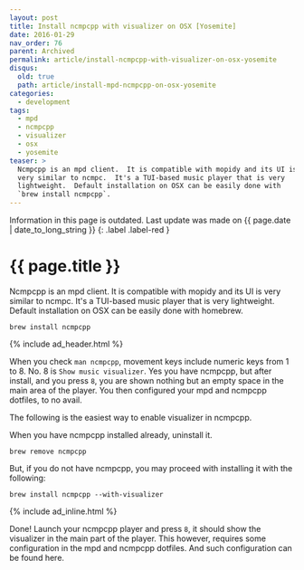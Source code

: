 ```yaml
---
layout: post
title: Install ncmpcpp with visualizer on OSX [Yosemite]
date: 2016-01-29
nav_order: 76
parent: Archived
permalink: article/install-ncmpcpp-with-visualizer-on-osx-yosemite
disqus:
  old: true
  path: article/install-mpd-ncmpcpp-on-osx-yosemite
categories:
  - development
tags:
  - mpd
  - ncmpcpp
  - visualizer
  - osx
  - yosemite
teaser: >
  Ncmpcpp is an mpd client.  It is compatible with mopidy and its UI is
  very similar to ncmpc.  It's a TUI-based music player that is very
  lightweight.  Default installation on OSX can be easily done with
  `brew install ncmpcpp`.
---
```


Information in this page is outdated. Last update was made on {{ page.date | date_to_long_string }}
{: .label .label-red }

# {{ page.title }}

Ncmpcpp is an mpd client.  It is compatible with mopidy and its UI is very similar to ncmpc.  It's a TUI-based music player that is very lightweight.  Default installation on OSX can be easily done with homebrew.

~~~
brew install ncmpcpp
~~~

{% include ad_header.html %}

When you check `man ncmpcpp`, movement keys include numeric keys from 1 to 8.  No. 8 is `Show music visualizer`.  Yes you have ncmpcpp, but after install, and you press `8`, you are shown nothing but an empty space in the main area of the player.  You then configured your mpd and ncmpcpp dotfiles, to no avail.

The following is the easiest way to enable visualizer in ncmpcpp.

When you have ncmpcpp installed already, uninstall it.

~~~
brew remove ncmpcpp
~~~

But, if you do not have ncmpcpp, you may proceed with installing it with the following:

~~~
brew install ncmpcpp --with-visualizer  
~~~

{% include ad_inline.html %}

Done!  Launch your ncmpcpp player and press `8`, it should show the visualizer in the main part of the player.  This however, requires some configuration in the mpd and ncmpcpp dotfiles.  And such configuration can be found here.
